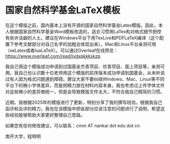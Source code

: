 # 国家自然科学基金LaTeX模板

在这个模版之前，国内基本上没有开源的国家自然科学基金Latex模版。因此，本人根据国家自然科学基金Word模板改造的，适合习惯用LaTex和对格式细节把控有些许洁癖的人士。建议在Windows平台下用TexLive和PDFLaTeX编译（这个配置下参考文献部分对自己名字的加粗会体现出来）。Mac和Linux平台亲测可用（xeLatex或者luaLaTeX）。可以通过Overleaf在线预览：https://www.overleaf.com/read/jydxqkkkskzp


我自己用这个模版成功申请到过国基金杰青项目、优青项目、面上项目等，亲测可用。我自己也认识数十位老师用这个模版的前序版本成功申请到国基金，从未听说过有人因为格式问题遇到障碍。建议大家不要纠结Windows、Mac、Linux等不同平台下的微小字体差异，而是把精力放在材料内容本身。我也考虑过上传字体文件对这些微小的差异做统一，但是会导致模版文件太大，不符合我自己精简的习惯。

近期，我根据2025年的模版进行了更新，特别分享了我的撰写经验。根据我自己函评和会评的精力，我也在该模版中把各部分应该注意的问题进行了说明，希望这些经验能够帮助大家更好整理自己思路。

如果您有任何修改建议，可以联系：cmm AT nankai dot edu dot cn


南开大学，程明明
